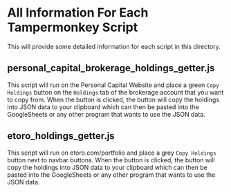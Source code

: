 # All Information For Each Tampermonkey Script

This will provide some detailed information for each script in this directory.

## personal_capital_brokerage_holdings_getter.js

This script will run on the Personal Capital Website and place a green `Copy Holdings` button on
the `Holdings` tab of the brokerage account that you want to copy from. When the button is clicked,
the button will copy the holdings into JSON data to your clipboard which can then be pasted into
the GoogleSheets or any other program that wants to use the JSON data.

## etoro_holdings_getter.js

This script will run on etoro.com/portfolio and place a grey `Copy Holdings` button next to navbar buttons. 
When the button is clicked, the button will copy the holdings into JSON data to your clipboard which can then 
be pasted into the GoogleSheets or any other program that wants to use the JSON data.